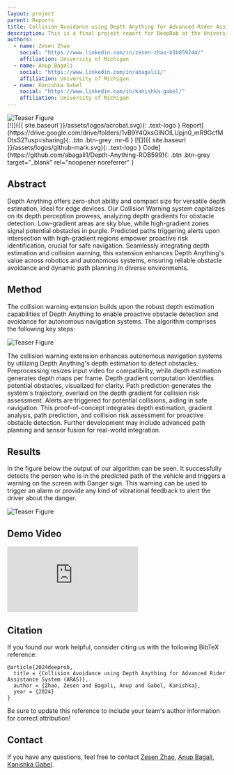```yaml
---
layout: project
parent: Reports
title: Collision Avoidance using Depth Anything for Advanced Rider Assistance System (ARAS)
description: This is a final project report for DeepRob at the University of Michigan.
authors:
  - name: Zesen Zhao
    social: "https://www.linkedin.com/in/zesen-zhao-b1b859244/"
    affiliation: University of Michigan
  - name: Anup Bagali
    social: "https://www.linkedin.com/in/abagali1/"
    affiliation: University of Michigan
  - name: Kanishka Gabel
    social: "https://www.linkedin.com/in/kanishka-gabel/"
    affiliation: University of Michigan
--- 
```



<!-- This shows how to add an image (or gif) in markdown -->
<div class="center-image">
<img alt="Teaser Figure" src="{{ site.baseurl }}/assets/projects/reports/Group_07_Collision_warning_using_depthAnything/Depthanything.png" />
</div>


<div class="project-links" markdown="1">
[![]({{ site.baseurl }}/assets/logos/acrobat.svg){: .text-logo } Report](https://drive.google.com/drive/folders/1vB9Y4QksGINOILUpjn0_mR9GcfMDtsS2?usp=sharing){: .btn .btn-grey .mr-6 }
[![]({{ site.baseurl }}/assets/logos/github-mark.svg){: .text-logo } Code](https://github.com/abagali1/Depth-Anything-ROB599){: .btn .btn-grey target="_blank" rel="noopener noreferrer" }
</div>


## Abstract

Depth Anything offers zero-shot ability and compact size for versatile depth estimation, ideal for edge devices. Our Collision Warning system capitalizes on its depth perception prowess, analyzing depth gradients for obstacle detection. Low-gradient areas are sky blue, while high-gradient zones signal potential obstacles in purple. Predicted paths triggering alerts upon intersection with high-gradient regions empower proactive risk identification, crucial for safe navigation. Seamlessly integrating depth estimation and collision warning, this extension enhances Depth Anything's value across robotics and autonomous systems, ensuring reliable obstacle avoidance and dynamic path planning in diverse environments.


## Method
The collision warning extension builds upon the robust depth estimation capabilities of Depth Anything to enable proactive obstacle detection and avoidance for autonomous navigation systems. The algorithm comprises the following key steps:

<div class="center-image">
<img alt="Teaser Figure" src="{{ site.baseurl }}/assets/projects/reports/Group_07_Collision_warning_using_depthAnything/Collision_warning.png" />
</div>

The collision warning extension enhances autonomous navigation systems by utilizing Depth Anything's depth estimation to detect obstacles. Preprocessing resizes input video for compatibility, while depth estimation generates depth maps per frame. Depth gradient computation identifies potential obstacles, visualized for clarity. Path prediction generates the system's trajectory, overlaid on the depth gradient for collision risk assessment. Alerts are triggered for potential collisions, aiding in safe navigation. This proof-of-concept integrates depth estimation, gradient analysis, path prediction, and collision risk assessment for proactive obstacle detection. Further development may include advanced path planning and sensor fusion for real-world integration.

## Results
In the figure below the output of our algorithm can be seen. It successfully detects the person who is in the predicted path of the vehicle and triggers a warning on the screen with Danger sign. This warning can be used to trigger an alarm or provide any kind of vibrational feedback to alert the driver about the danger.

<div class="center-image">
<img alt="Teaser Figure" src="{{ site.baseurl }}/assets/projects/reports/Group_07_Collision_warning_using_depthAnything/results.png" />
</div>


## Demo Video


<div class="video-wrap">
  <div class="video-container">
	<iframe src="https://www.youtube.com/embed/pllGkFznlS4" title="YouTube video player" frameborder="0" allow="accelerometer; autoplay; clipboard-write; encrypted-media; gyroscope; picture-in-picture; web-share" allowfullscreen></iframe>
  </div>
</div>


## Citation

If you found our work helpful, consider citing us with the following BibTeX reference:

```
@article{2024deeprob,
  title = {Collision Avoidance using Depth Anything for Advanced Rider Assistance System (ARAS)},
  author = {Zhao, Zesen and Bagali, Anup and Gabel, Kanishka},
  year = {2024}
}
```
Be sure to update this reference to include your team's author information for correct attribution!


## Contact

If you have any questions, feel free to contact [Zesen Zhao](mailto:hymanzzs@umich.edu), [Anup Bagali](mailto:abagali@umich.edu), [Kanishka Gabel](mailto:kgabel@umich.edu).

